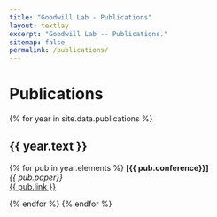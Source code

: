 ```yaml
---
title: "Goodwill Lab - Publications"
layout: textlay
excerpt: "Goodwill Lab -- Publications."
sitemap: false
permalink: /publications/
---
```



# Publications

{% for year in site.data.publications %}
  <h2>{{ year.text }}</h2>
{% for pub in year.elements %}
  <b>[{{ pub.conference}}]</b> <br/>
  <em>{{ pub.paper}}</em> <br/>
  <a href="{{ pub.link }}">{{ pub.link }}</a>

{% endfor %}
{% endfor %}
